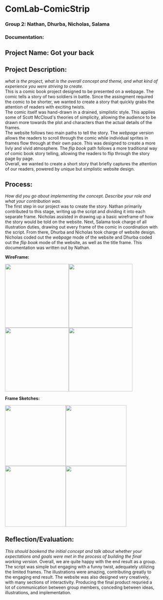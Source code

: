 # ComLab-ComicStrip
### Group 2: Nathan, Dhurba, Nicholas, Salama

### Documentation:

## Project Name: Got your back

## Project Description:
_what is the project, what is the overall concept and theme, and what kind of experience you were striving to create._\
This is a comic book project designed to be presented on a webpage. The comic tells a story of two soldiers in battle. Since the assingment required the comic to be shorter, we wanted to create a story that quickly grabs the attention of readers with exciting twists.\
The comic itself was hand-drawn in a drained, simplistic style. This applies some of Scott McCloud's theories of simplicity, allowing the audience to be drawn more towards the plot and characters than the actual details of the frames.\
The website follows two main paths to tell the story. The _webpage_ version allows the readers to scroll through the comic while individual sprites in frames flow through at their own pace. This was designed to create a more livly and vivid atmosphere. The _flip book_ path follows a more traditional way of comic book story telling, allowing the readers to flip through the story page by page.\
Overall, we wanted to create a short story that briefly captures the attention of our readers, powered by unique but simplistic website design. 

## Process:
_How did you go about implementing the concept. Describe your role and what your contribution was._\
The first step in our project was to create the story. Nathan primarily contributed to this stage, writing up the script and dividing it into each separate frame. Nicholas assisted in drawing up a basic wireframe of how the story would be told on the website. Next, Salama took charge of all illustration duties, drawing out every frame of the comic in coordination with the script. From there, Dhurba and Nicholas took charge of website design. Nicholas coded out the _webpage_ mode of the website and Dhurba coded out the _flip book_ mode of the website, as well as the title frame. This documentation was written out by Nathan. 

**WireFrame:**

<img src="https://github.com/dktpt44/ComLab-ComicStrip/blob/main/Wireframe1.JPG" width=210 align=center><img src="https://github.com/dktpt44/ComLab-ComicStrip/blob/main/Wireframe2.JPG" width=210 align=center><img src="https://github.com/dktpt44/ComLab-ComicStrip/blob/main/Wireframe3.JPG" width=210 align=center><img src="https://github.com/dktpt44/ComLab-ComicStrip/blob/main/Wireframe4.JPG" width=210 align=center>


**Frame Sketches:**

<img src="https://github.com/dktpt44/ComLab-ComicStrip/blob/main/Sketch1.PNG" width=200 align=center><img src="https://github.com/dktpt44/ComLab-ComicStrip/blob/main/Sketch2.PNG" width=200 align=center><img src="https://github.com/dktpt44/ComLab-ComicStrip/blob/main/Sketch3.PNG" width=200 align=center><img src="https://github.com/dktpt44/ComLab-ComicStrip/blob/main/Sketch4.png" width=200 align=center>

## Reflection/Evaluation:
_This should bookend the initial concept and talk about whether your expectations and goals were met in the process of building the final working version._
Overall, we are quite happy with the end result as a group. The script was simple but engaging with a funny twist, adequately utilizing the limited frames. The illustrations were amazing, contributing greatly to the engaging end result. The website was also designed very creatively, with many sections of interactivity. Producing the final product requried a lot of communication between group members, conceding between ideas, illustrations, and implementation.
